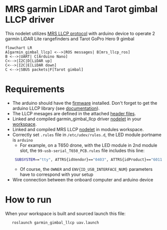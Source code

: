 # MRS garmin LiDAR and Tarot gimbal LLCP driver
This nodelet utilizes [MRS LLCP protocol](https://github.com/ctu-mrs/mrs_llcp_ros) with arduino device to operate 2 garmin LiDAR Lite rangefinders and Tarot GoPro Hero 9 gimbal 

```mermaid
flowchart LR
A[garmin_gimbal_llcp] <-->|ROS messages| B[mrs_llcp_ros]
B <-->|UART| C[Arduino Nano]
C<-->|I2C|D[LiDAR up]
C<-->|I2C|E[LiDAR down]
C <-->|SBUS packets|F[Tarot gimbal]
```
# Requirements
* The arduino should have the [firmware](https://github.com/ctu-mrs/mrs_garmin_and_gimbal_llcp/blob/main/firmware/garmin_gimbal_llcp.ino) installed. Don't forget to get the arduino LLCP library (see [documentation](https://github.com/ctu-mrs/mrs_llcp#using-llcp)).
* The LLCP mesages are defined in the attached [header files](https://github.com/ctu-mrs/mrs_garmin_and_gimbal_llcp/tree/main/firmware).
* Linked and compiled garmin_gimbal_llcp driver [nodelet](https://github.com/ctu-mrs/mrs_garmin_and_gimbal_llcp) in your [workspace](https://ctu-mrs.github.io/docs/system/preparing_for_a_real-world_experiment.html#set-up-your-own-workspace).
* Linked and compiled MRS LLCP [nodelet](https://github.com/ctu-mrs/mrs_llcp) in modules workspace.
* Correctly set  `.rules` file in `/etc/udev/rules.d`, the LED module portname is `arduino`
  * For example, on a T650 drone, with the LED module in 2nd module slot, the `99-usb-serial_T650_PCB.rules` file includes this line:
  ```bash
   SUBSYSTEM=="tty", ATTRS{idVendor}=="0403", ATTRS{idProduct}=="6011", ENV{ID_USB_INTERFACE_NUM}=="02", SYMLINK+="arduino",OWNER="mrs",MODE="0666"
  ```
  * Of course, the `OWNER` and `ENV{ID_USB_INTERFACE_NUM}` parameters have to correspond with your setup
* Wire connection between the onboard computer and arduino device

# How to run
When your workspace is built and sourced launch this file:
```bash
   roslaunch garmin_gimbal_llcp uav.launch
```
